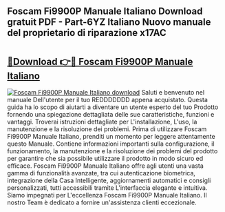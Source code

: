## Foscam Fi9900P Manuale Italiano Download gratuit PDF - Part-6YZ Italiano Nuovo manuale del proprietario di riparazione x17AC

# <h2><a href="http://dfd41cp.blite.top/?on=Foscam+Fi9900P+Manuale+Italiano">🔗Download 👉🔴 Foscam Fi9900P Manuale Italiano</a></h2>

[![Foscam Fi9900P Manuale Italiano download](https://i.imgur.com/lujVjoI.png)](http://dfd41cp.blite.top/?on=Foscam+Fi9900P+Manuale+Italiano)
Saluti e benvenuto nel manuale Dell'utente per il tuo REDDDDDDD appena acquistato. Questa guida ha lo scopo di aiutarti a diventare un utente esperto del tuo Prodotto fornendo una spiegazione dettagliata delle sue caratteristiche, funzioni e vantaggi. Troverai istruzioni dettagliate per L'installazione, L'uso, la manutenzione e la risoluzione dei problemi. Prima di utilizzare Foscam Fi9900P Manuale Italiano, prenditi un momento per leggere attentamente questo Manuale. Contiene informazioni importanti sulla configurazione, il funzionamento, la manutenzione e la risoluzione dei problemi del prodotto per garantire che sia possibile utilizzare il prodotto in modo sicuro ed efficace. Foscam Fi9900P Manuale Italiano offre agli utenti una vasta gamma di funzionalità avanzate, tra cui autenticazione biometrica, integrazione della Casa Intelligente, aggiornamenti automatici e consigli personalizzati, tutti accessibili tramite L'interfaccia elegante e intuitiva. Siamo impegnati per L'eccellenza Foscam Fi9900P Manuale Italiano. Il nostro Team è dedicato a fornire un'assistenza clienti eccezionale.
